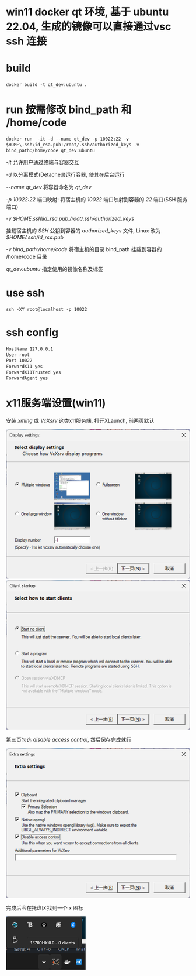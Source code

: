 # win11 docker qt 环境, 基于 ubuntu 22.04, 生成的镜像可以直接通过vsc ssh 连接
# build
```
docker build -t qt_dev:ubuntu .
```

# run 按需修改 bind_path 和 /home/code
```
docker run  -it -d --name qt_dev -p 10022:22 -v $HOME\.ssh\id_rsa.pub:/root/.ssh/authorized_keys -v bind_path:/home/code qt_dev:ubuntu
```
*-it* 允许用户通过终端与容器交互

*-d* 以分离模式(Detached)运行容器, 使其在后台运行

*--name qt_dev* 将容器命名为 *qt_dev*

*-p 10022:22* 端口映射: 将宿主机的 *10022* 端口映射到容器的 *22* 端口(SSH 服务端口)

*-v $HOME\.ssh\id_rsa.pub:/root/.ssh/authorized_keys*

挂载宿主机的 *SSH* 公钥到容器的 *authorized_keys* 文件, Linux 改为 *$HOME/.ssh/id_rsa.pub*

*-v bind_path:/home/code* 将宿主机的目录 bind_path 挂载到容器的 /home/code 目录

*qt_dev:ubuntu* 指定使用的镜像名称及标签

# use ssh
```
ssh -XY root@localhost -p 10022
```

# ssh config
```
HostName 127.0.0.1
User root
Port 10022
ForwardX11 yes
ForwardX11Trusted yes
ForwardAgent yes
```
# x11服务端设置(win11)
安装 *xming* 或 *VcXsrv* 这类x11服务端, 打开XLaunch, 前两页默认

![alt text](screenshot/image.png)
![alt text](screenshot/image-1.png)

第三页勾选 *disable access control*, 然后保存完成就行

![alt text](screenshot/image-2.png)

完成后会在托盘区找到一个 *x* 图标

![alt text](screenshot/image-3.png)